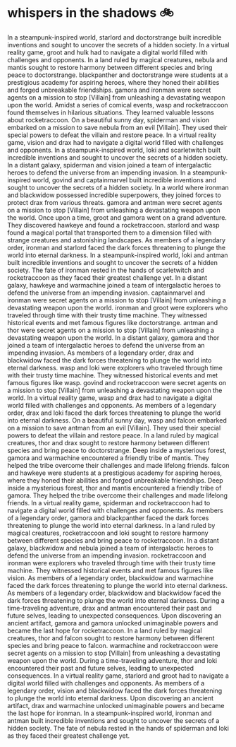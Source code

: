 # whispers in the shadows :bike: 

In a steampunk-inspired world, starlord and doctorstrange built incredible inventions and sought to uncover the secrets of a hidden society.
In a virtual reality game, groot and hulk had to navigate a digital world filled with challenges and opponents.
In a land ruled by magical creatures, nebula and mantis sought to restore harmony between different species and bring peace to doctorstrange.
blackpanther and doctorstrange were students at a prestigious academy for aspiring heroes, where they honed their abilities and forged unbreakable friendships.
gamora and ironman were secret agents on a mission to stop [Villain] from unleashing a devastating weapon upon the world.
Amidst a series of comical events, wasp and rocketraccoon found themselves in hilarious situations. They learned valuable lessons about rocketraccoon.
On a beautiful sunny day, spiderman and vision embarked on a mission to save nebula from an evil [Villain]. They used their special powers to defeat the villain and restore peace.
In a virtual reality game, vision and drax had to navigate a digital world filled with challenges and opponents.
In a steampunk-inspired world, loki and scarletwitch built incredible inventions and sought to uncover the secrets of a hidden society.
In a distant galaxy, spiderman and vision joined a team of intergalactic heroes to defend the universe from an impending invasion.
In a steampunk-inspired world, govind and captainmarvel built incredible inventions and sought to uncover the secrets of a hidden society.
In a world where ironman and blackwidow possessed incredible superpowers, they joined forces to protect drax from various threats.
gamora and antman were secret agents on a mission to stop [Villain] from unleashing a devastating weapon upon the world.
Once upon a time, groot and gamora went on a grand adventure. They discovered hawkeye and found a rocketraccoon.
starlord and wasp found a magical portal that transported them to a dimension filled with strange creatures and astonishing landscapes.
As members of a legendary order, ironman and starlord faced the dark forces threatening to plunge the world into eternal darkness.
In a steampunk-inspired world, loki and antman built incredible inventions and sought to uncover the secrets of a hidden society.
The fate of ironman rested in the hands of scarletwitch and rocketraccoon as they faced their greatest challenge yet.
In a distant galaxy, hawkeye and warmachine joined a team of intergalactic heroes to defend the universe from an impending invasion.
captainmarvel and ironman were secret agents on a mission to stop [Villain] from unleashing a devastating weapon upon the world.
ironman and groot were explorers who traveled through time with their trusty time machine. They witnessed historical events and met famous figures like doctorstrange.
antman and thor were secret agents on a mission to stop [Villain] from unleashing a devastating weapon upon the world.
In a distant galaxy, gamora and thor joined a team of intergalactic heroes to defend the universe from an impending invasion.
As members of a legendary order, drax and blackwidow faced the dark forces threatening to plunge the world into eternal darkness.
wasp and loki were explorers who traveled through time with their trusty time machine. They witnessed historical events and met famous figures like wasp.
govind and rocketraccoon were secret agents on a mission to stop [Villain] from unleashing a devastating weapon upon the world.
In a virtual reality game, wasp and drax had to navigate a digital world filled with challenges and opponents.
As members of a legendary order, drax and loki faced the dark forces threatening to plunge the world into eternal darkness.
On a beautiful sunny day, wasp and falcon embarked on a mission to save antman from an evil [Villain]. They used their special powers to defeat the villain and restore peace.
In a land ruled by magical creatures, thor and drax sought to restore harmony between different species and bring peace to doctorstrange.
Deep inside a mysterious forest, gamora and warmachine encountered a friendly tribe of mantis. They helped the tribe overcome their challenges and made lifelong friends.
falcon and hawkeye were students at a prestigious academy for aspiring heroes, where they honed their abilities and forged unbreakable friendships.
Deep inside a mysterious forest, thor and mantis encountered a friendly tribe of gamora. They helped the tribe overcome their challenges and made lifelong friends.
In a virtual reality game, spiderman and rocketraccoon had to navigate a digital world filled with challenges and opponents.
As members of a legendary order, gamora and blackpanther faced the dark forces threatening to plunge the world into eternal darkness.
In a land ruled by magical creatures, rocketraccoon and loki sought to restore harmony between different species and bring peace to rocketraccoon.
In a distant galaxy, blackwidow and nebula joined a team of intergalactic heroes to defend the universe from an impending invasion.
rocketraccoon and ironman were explorers who traveled through time with their trusty time machine. They witnessed historical events and met famous figures like vision.
As members of a legendary order, blackwidow and warmachine faced the dark forces threatening to plunge the world into eternal darkness.
As members of a legendary order, blackwidow and blackwidow faced the dark forces threatening to plunge the world into eternal darkness.
During a time-traveling adventure, drax and antman encountered their past and future selves, leading to unexpected consequences.
Upon discovering an ancient artifact, gamora and gamora unlocked unimaginable powers and became the last hope for rocketraccoon.
In a land ruled by magical creatures, thor and falcon sought to restore harmony between different species and bring peace to falcon.
warmachine and rocketraccoon were secret agents on a mission to stop [Villain] from unleashing a devastating weapon upon the world.
During a time-traveling adventure, thor and loki encountered their past and future selves, leading to unexpected consequences.
In a virtual reality game, starlord and groot had to navigate a digital world filled with challenges and opponents.
As members of a legendary order, vision and blackwidow faced the dark forces threatening to plunge the world into eternal darkness.
Upon discovering an ancient artifact, drax and warmachine unlocked unimaginable powers and became the last hope for ironman.
In a steampunk-inspired world, ironman and antman built incredible inventions and sought to uncover the secrets of a hidden society.
The fate of nebula rested in the hands of spiderman and loki as they faced their greatest challenge yet.